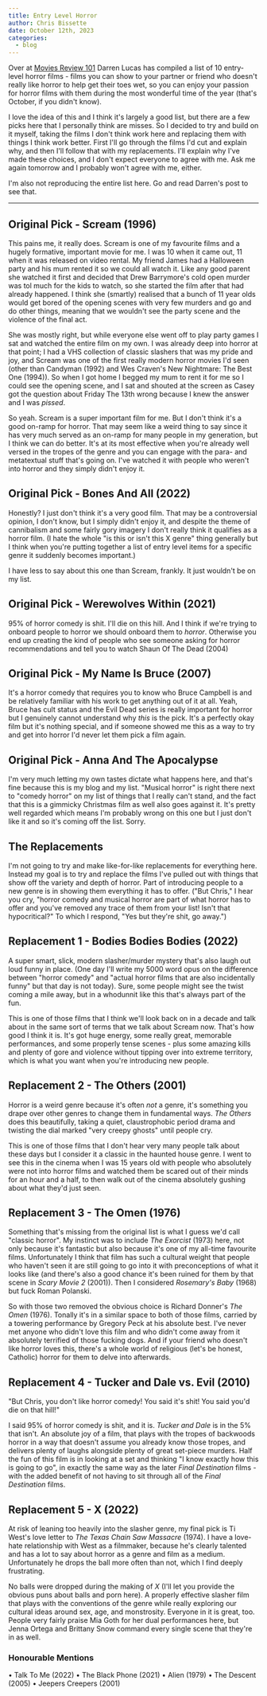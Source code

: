 ```yaml
---
title: Entry Level Horror
author: Chris Bissette
date: October 12th, 2023
categories:
  - blog
---
```


Over at [Movies Review 101](https://moviesreview101.com/10-entry-level-horror-movies/?amp=1) Darren Lucas has compiled a list of 10 entry-level horror films - films you can show to your partner or friend who doesn't really like horror to help get their toes wet, so you can enjoy your passion for horror films with them during the most wonderful time of the year (that's October, if you didn't know).

I love the idea of this and I think it's largely a good list, but there are a few picks here that I personally think are misses. So I decided to try and build on it myself, taking the films I don't think work here and replacing them with things I think work better. First I'll go through the films I'd cut and explain why, and then I'll follow that with my replacements. I'll explain why I've made these choices, and I don't expect everyone to agree with me. Ask me again tomorrow and I probably won't agree with me, either.

I'm also not reproducing the entire list here. Go and read Darren's post to see that.

---

## Original Pick - Scream (1996)

This pains me, it really does. Scream is one of my favourite films and a hugely formative, important movie for me. I was 10 when it came out, 11 when it was released on video rental. My friend James had a Halloween party and his mum rented it so we could all watch it. Like any good parent she watched it first and decided that Drew Barrymore's cold open murder was tol much for the kids to watch, so she started the film after that had already happened. I think she (smartly) realised that a bunch of 11 year olds would get bored of the opening scenes with very few murders and go and do other things, meaning that we wouldn't see the party scene and the violence of the final act.

She was mostly right, but while everyone else went off to play party games I sat and watched the entire film on my own. I was already deep into horror at that point; I had a VHS collection of classic slashers that was my pride and joy, and Scream was one of the first really modern horror movies I'd seen (other than Candyman (1992) and Wes Craven's New Nightmare: The Best One (1994)). So when I got home I begged my mum to rent it for me so I could see the opening scene, and I sat and shouted at the screen as Casey got the question about Friday The 13th wrong because I knew the answer and I was *pissed*.

So yeah. Scream is a super important film for me. But I don't think it's a good on-ramp for horror. That may seem like a weird thing to say since it has very much served as an on-ramp for many people in my generation, but I think we can do better. It's at its most effective when you're already well versed in the tropes of the genre and you can engage with the para- and metatextual stuff that's going on. I've watched it with people who weren't into horror and they simply didn't enjoy it.

## Original Pick - Bones And All (2022)

Honestly? I just don't think it's a very good film. That may be a controversial opinion, I don't know, but I simply didn't enjoy it, and despite the theme of cannibalism and some fairly gory imagery I don't really think it qualifies as a horror film. (I hate the whole "is this or isn't this X genre" thing generally but I think when you're putting together a list of entry level items for a specific genre it suddenly becomes important.)

I have less to say about this one than Scream, frankly. It just wouldn't be on my list.

## Original Pick - Werewolves Within (2021)

95% of horror comedy is shit. I'll die on this hill. And I think if we're trying to onboard people to horror we should onboard them to *horror*. Otherwise you end up creating the kind of people who see someone asking for horror recommendations and tell you to watch Shaun Of The Dead (2004)

## Original Pick - My Name Is Bruce (2007)

It's a horror comedy that requires you to know who Bruce Campbell is and be relatively familiar with his work to get anything out of it at all. Yeah, Bruce has cult status and the Evil Dead series is really important for horror but I genuinely cannot understand why *this* is the pick. It's a perfectly okay film but it's nothing special, and if someone showed me this as a way to try and get into horror I'd never let them pick a film again.

## Original Pick - Anna And The Apocalypse

I'm very much letting my own tastes dictate what happens here, and that's fine because this is my blog and my list. "Musical horror" is right there next to "comedy horror" on my list of things that I really can't stand, and the fact that this is a gimmicky Christmas film as well also goes against it. It's pretty well regarded which means I'm probably wrong on this one but I just don't like it and so it's coming off the list. Sorry.

## The Replacements

I'm not going to try and make like-for-like replacements for everything here. Instead my goal is to try and replace the films I've pulled out with things that show off the variety and depth of horror. Part of introducing people to a new genre is in showing them everything it has to offer. ("But Chris," I hear you cry, "horror comedy and musical horror are part of what horror has to offer and you've removed any trace of them from your list! Isn't that hypocritical?" To which I respond, "Yes but they're shit, go away.")

## Replacement 1 - Bodies Bodies Bodies (2022)

A super smart, slick, modern slasher/murder mystery that's also laugh out loud funny in place. (One day I'll write my 5000 word opus on the difference between "horror comedy" and "actual horror films that are also incidentally funny" but that day is not today). Sure, some people might see the twist coming a mile away, but in a whodunnit like this that's always part of the fun.

This is one of those films that I think we'll look back on in a decade and talk about in the same sort of terms that we talk about Scream now. That's how good I think it is. It's got huge energy, some really great, memorable performances, and some properly tense scenes - plus some amazing kills and plenty of gore and violence without tipping over into extreme territory, which is what you want when you're introducing new people.

## Replacement 2 - The Others (2001)

Horror is a weird genre because it's often *not* a genre, it's something you drape over other genres to change them in fundamental ways. *The Others* does this beautifully, taking a quiet, claustrophobic period drama and twisting the dial marked "very creepy ghosts" until people cry.

This is one of those films that I don't hear very many people talk about these days but I consider it a classic in the haunted house genre. I went to see this in the cinema when I was 15 years old with people who absolutely were not into horror films and watched them be scared out of their minds for an hour and a half, to then walk out of the cinema absolutely gushing about what they'd just seen.

## Replacement 3 - The Omen (1976)

Something that's missing from the original list is what I guess we'd call "classic horror". My instinct was to include *The Exorcist* (1973) here, not only because it's fantastic but also because it's one of my all-time favourite films. Unfortunately I think that film has such a cultural weight that people who haven't seen it are still going to go into it with preconceptions of what it looks like (and there's also a good chance it's been ruined for them by that scene in *Scary Movie 2* (2001)). Then I considered *Rosemary's Baby* (1968) but fuck Roman Polanski.

So with those two removed the obvious choice is Richard Donner's *The Omen* (1976). Tonally it's in a similar space to both of those films, carried by a towering performance by Gregory Peck at his absolute best. I've never met anyone who didn't love this film and who didn't come away from it absolutely terrified of those fucking dogs. And if your friend who doesn't like horror loves this, there's a whole world of religious (let's be honest, Catholic) horror for them to delve into afterwards.

## Replacement 4 - Tucker and Dale vs. Evil (2010)

"But Chris, you don't like horror comedy! You said it's shit! You said you'd die on that hill!"

I said 95% of horror comedy is shit, and it is. *Tucker and Dale* is in the 5% that isn't. An absolute joy of a film, that plays with the tropes of backwoods horror in a way that doesn't assume you already know those tropes, and delivers plenty of laughs alongside plenty of great set-piece murders. Half the fun of this film is in looking at a set and thinking "I know exactly how this is going to go", in exactly the same way as the later *Final Destination* films - with the added benefit of not having to sit through all of the *Final Destination* films.

## Replacement 5 - X (2022)

At risk of leaning too heavily into the slasher genre, my final pick is Ti West's love letter to *The Texas Chain Saw Massacre* (1974). I have a love-hate relationship with West as a filmmaker, because he's clearly talented and has a lot to say about horror as a genre and film as a medium. Unfortunately he drops the ball more often than not, which I find deeply frustrating.

No balls were dropped during the making of *X* (I'll let you provide the obvious puns about balls and porn here). A properly effective slasher film that plays with the conventions of the genre while really exploring our cultural ideas around sex, age, and monstrosity. Everyone in it is great, too. People very fairly praise Mia Goth for her dual performances here, but Jenna Ortega and Brittany Snow command every single scene that they're in as well.

### Honourable Mentions

• Talk To Me (2022)
• The Black Phone (2021)
• Alien (1979)
• The Descent (2005)
• Jeepers Creepers (2001)


